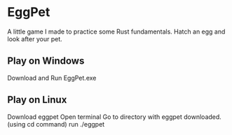 # EggPet
A little game I made to practice some Rust fundamentals. Hatch an egg and look after your pet.

## Play on Windows
Download and Run EggPet.exe

## Play on Linux
Download eggpet
Open terminal
Go to directory with eggpet downloaded. (using cd command)
run ./eggpet
